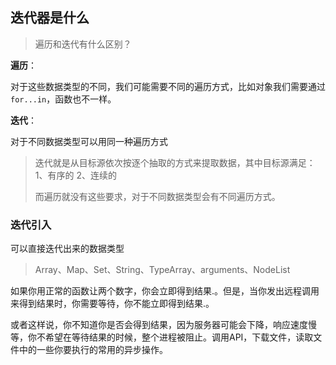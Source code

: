 ## 迭代器是什么

>遍历和迭代有什么区别？

**遍历**：

对于这些数据类型的不同，我们可能需要不同的遍历方式，比如对象我们需要通过 `for...in`，函数也不一样。

**迭代**：

对于不同数据类型可以用同一种遍历方式

>迭代就是从目标源依次按逐个抽取的方式来提取数据，其中目标源满足：1、有序的 2、连续的 
>
>而遍历就没有这些要求，对于不同数据类型会有不同遍历方式。

### 迭代引入

可以直接迭代出来的数据类型

>Array、Map、Set、String、TypeArray、arguments、NodeList





如果你用正常的函数让两个数字，你会立即得到结果.。但是，当你发出远程调用来得到结果时，你需要等待，你不能立即得到结果.。

或者这样说，你不知道你是否会得到结果，因为服务器可能会下降，响应速度慢等，你不希望在等待结果的时候，整个进程被阻止。调用API，下载文件，读取文件中的一些你要执行的常用的异步操作。


